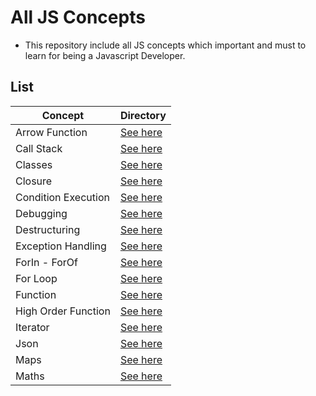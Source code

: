 # All JS Concepts
* This repository include all JS concepts which important and must to learn for being a Javascript Developer.
## List
| Concept | Directory |
|----|------|
| Arrow Function | <a href="arrowFunction.js">See here</a>|
| Call Stack | <a href="callStack.js">See here</a>|
| Classes | <a href="classes.js">See here</a>|
| Closure | <a href="closure.js">See here</a>|
| Condition Execution | <a href="conditionExecution.js">See here</a>|
| Debugging | <a href="debugging.js">See here</a>|
| Destructuring | <a href="destructuring.js">See here</a>|
| Exception Handling | <a href="execptionHandling.js">See here</a>|
| ForIn - ForOf | <a href="forIn-forOf.js">See here</a>|
| For Loop | <a href="forLoop.js">See here</a>|
| Function | <a href="function.js">See here</a>|
| High Order Function | <a href="higherOrderFunction.js">See here</a>|
| Iterator | <a href="iterator.js">See here</a>|
| Json | <a href="json.js">See here</a>|
| Maps | <a href="maps.js">See here</a> |
| Maths | <a href="mathss.js">See here</a> |
